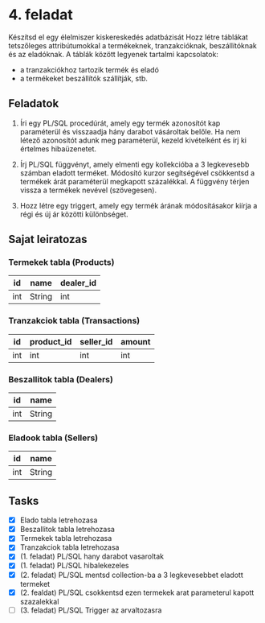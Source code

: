 # 4. feladat

Készítsd el egy élelmiszer kiskereskedés adatbázisát
Hozz létre táblákat tetszőleges attribútumokkal a termékeknek, tranzakcióknak, beszállítóknak és az eladóknak.
A táblák között legyenek tartalmi kapcsolatok:
-  a tranzakciókhoz tartozik termék és eladó
- a termékeket beszállítók szállítják, stb.

## Feladatok

1. Íri egy PL/SQL procedúrát, amely egy termék azonosítót kap paraméterül és visszaadja hány darabot vásároltak belőle. Ha nem létező azonosítót adunk meg paraméterül, kezeld kivételként és írj ki értelmes hibaüzenetet.

2. Írj PL/SQL függvényt, amely elmenti egy kollekcióba a 3 legkevesebb számban eladott terméket. Módosító kurzor segítségével csökkentsd a termékek árát paraméterül megkapott százalékkal. A függvény térjen vissza a termékek nevével (szövegesen).

3. Hozz létre egy triggert, amely egy termék árának módosításakor kiírja a régi és új ár közötti különbséget.

## Sajat leiratozas

### Termekek tabla (Products)

| id | name | dealer_id |
|----|------|--------|
|int|String|int|

### Tranzakciok tabla (Transactions)

| id | product_id | seller_id | amount |
|----|------|--------|---------------|
|int|int|int|int|

### Beszallitok tabla (Dealers)

| id | name |
|----|------|
|int|String|

### Eladook tabla (Sellers)

| id | name |
|----|------|
|int|String|

## Tasks

- [x] Elado tabla letrehozasa
- [x] Beszallitok tabla letrehozasa
- [x] Termekek tabla letrehozasa
- [x] Tranzakciok tabla letrehozasa
- [x] (1. feladat) PL/SQL hany darabot vasaroltak
- [x] (1. feladat) PL/SQL hibalekezeles
- [x] (2. feladat) PL/SQL mentsd collection-ba a 3 legkevesebbet eladott termeket
- [x] (2. fealdat) PL/SQL csokkentsd ezen termekek arat parameterul kapott szazalekkal
- [ ] (3. feladat) PL/SQL Trigger az arvaltozasra 